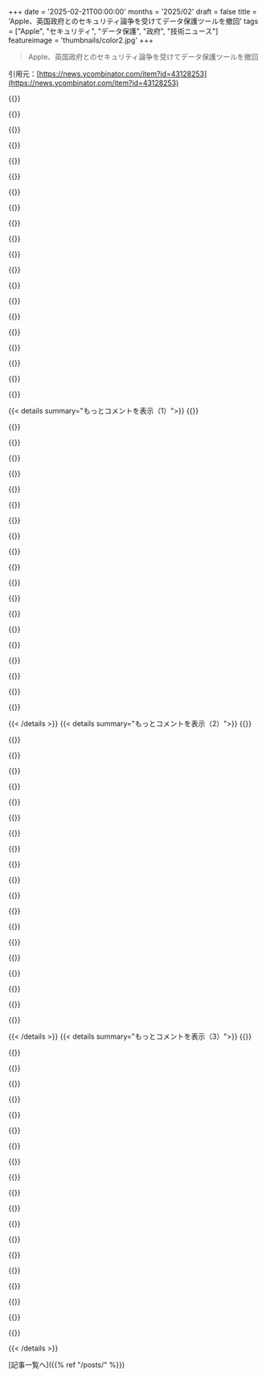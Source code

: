 +++
date = '2025-02-21T00:00:00'
months = '2025/02'
draft = false
title = 'Apple、英国政府とのセキュリティ論争を受けてデータ保護ツールを撤回'
tags = ["Apple", "セキュリティ", "データ保護", "政府", "技術ニュース"]
featureimage = 'thumbnails/color2.jpg'
+++

> Apple、英国政府とのセキュリティ論争を受けてデータ保護ツールを撤回

引用元：[https://news.ycombinator.com/item?id=43128253](https://news.ycombinator.com/item?id=43128253)

{{<matomeQuote body="ほんとだよ、あれは思った以上に問題があった。＞”イギリス政府の要求は、Investigatory Powers Actに基づく技術的能力通知を通じてきた。これによりAppleはバックドアを作成し、イギリスの治安当局が世界中の暗号化されたユーザーデータにアクセスできるようにすることが求められた。”空港でセキュリティがデバイスを調べるシナリオを考えてみて。何といっても、旅行者全員が調べられる可能性があるってことだ。こんなの最大級のバックドアだと思うし、Appleが声を上げている唯一の企業なのが心配。Androidデバイスも常にクラウドバックアップを求めていて、GoogleやMicrosoftも署名してると思うよ。プライバシーとセキュリティーが失われてるって感じがする。" userName="bArray" createdAt="2025-02-21T16:16:20" color="#38d3d3">}}

{{<matomeQuote body="＞”Googleはこれに署名していないと思ってるの？”AndroidのGoogle Driveバックアップには数年前からE2E暗号化オプションがあるみたいだ。もしIPAに従っているなら、Androidに鍵を外部に送信する仕組みを作らなきゃならないよね。それがセキュリティ研究者によって発見されないとは思えない。" userName="marcprux" createdAt="2025-02-21T21:47:49" color="#38d3d3">}}

{{<matomeQuote body="Googleは全ての鍵を持ってると思う。" userName="nomel" createdAt="2025-02-21T22:26:33" color="">}}

{{<matomeQuote body="もし本当にそうなら、E2E暗号化バックアップの主張はただの嘘だし、Appleが”Advanced Data Protection”を実装する前は、Appleも同じようにバックアップを解除する命令を受けていたはずだよ。過去7年間でその証拠があったんじゃないかな。" userName="marcprux" createdAt="2025-02-21T22:44:24" color="">}}

{{<matomeQuote body="E2EEは二種類の鍵でデータを解読できるようにすることが可能だ。ユーザーの鍵と政府の鍵だ。これは良い目的でも悪い目的でも使える。ユーザーはデバイスに鍵を持っておいて、もう一つの鍵を安全に保存するとかできるね。" userName="scripturial" createdAt="2025-02-21T23:21:10" color="">}}

{{<matomeQuote body="＞”政府の鍵とユーザーの鍵があると仮定する。”現在の政治状況や企業倫理の欠如を考えると、正確な情報の保証なんてないんじゃないかな。E2Eサービスを積極的には使わないけど、時々個人的な情報をPDFにして親戚に送ることがある。政府はそれを読める可能性があると思ってるよ。" userName="hilbert42" createdAt="2025-02-22T10:39:16" color="">}}

{{<matomeQuote body="E2EEは意図した受取人のみが平文にアクセスできるものだ。政府にアクセスを渡さないならそれはE2EEじゃない。" userName="barsonme" createdAt="2025-02-22T00:04:30" color="">}}

{{<matomeQuote body="それはGoogleの定義なの？言ってることが難しいけど、Googleにデータを送っている時、Googleは意図された受取人じゃないの？法律に従わなきゃいけないから、ベストを尽くしてると思うよ。" userName="mu53" createdAt="2025-02-22T00:24:58" color="">}}

{{<matomeQuote body="もしGoogleがそのやり方を取ったら、証券詐欺で訴えられるだろうね。" userName="brookst" createdAt="2025-02-22T07:42:37" color="">}}

{{<matomeQuote body="歴史はこの主張を否定してきた。法律執行機関がバックドアを提供している企業は訴えられたことがない。WhatsAppがE2Eを広告しているのも同じで、実際には平文で送信されている事実がある。" userName="1oooqooq" createdAt="2025-02-22T08:23:42" color="#ff5733">}}

{{<matomeQuote body="企業が問題を起こすのは嘘をつくからだよ。Googleがセキュリティの弱点を実装して、顧客や投資家に嘘をついたっていう主張があるんだ。こんなことして暴露された他の企業、そして訴えられなかった企業を見せてみてよ。" userName="brookst" createdAt="2025-02-22T08:47:35" color="">}}

{{<matomeQuote body="＞E2EEの意味は受取人だけが平文にアクセスできることだって？それは違うよ。E2EEはエンドポイントだけが平文を扱うことを意味してる。仲介者は含まれない。でもエンドポイントが誰かやソフトウェアが誰のために動いてるかは何も言わないから。キーエスクローとE2EEは完全に互換性がある。" userName="fc417fc802" createdAt="2025-02-22T02:09:43" color="#ff33a1">}}

{{<matomeQuote body="いや、違う。だからE2EEという用語があるんだ。エスクローエージェントが鍵を持っていて触らないと約束したとしても、それは平文を持っているのと変わらない。エスクローエージェントと彼らが鍵を分け合いたい誰かがチャットグループのメンバーになることが許されるなら、最初のポイントはそのままだよ。" userName="barsonme" createdAt="2025-02-22T04:13:14" color="">}}

{{<matomeQuote body="＞キーエスクローとE2EEは完全に互換性があるって？こんな考えを持ってる人をHNで見るのは驚きだよ。" userName="prophesi" createdAt="2025-02-22T07:59:31" color="">}}

{{<matomeQuote body="あれはキーエスクローの本質そのものだよ。特定の実践に対する自分の意見は、関連する用語の定義とは関係ない。" userName="fc417fc802" createdAt="2025-02-22T08:02:19" color="">}}

{{<matomeQuote body="キーエスクローだと、定義上はエンドツー多エンドの暗号化しか実装できない。" userName="prophesi" createdAt="2025-02-22T17:49:26" color="">}}

{{<matomeQuote body="別の当事者がアクセスできるなら、それはE2E暗号化としてカウントされるの？それは僕にとっては嘘だよ。" userName="echoangle" createdAt="2025-02-21T23:56:31" color="">}}

{{<matomeQuote body="嘘だと呼ぶのは、言葉の意味で議論してるだけだよ。これは実際に弁護士がやること。データのペイロードはE2E暗号化されてると呼べるし、ユーザーに”あなたのメールはエンドツーエンドで暗号化されています”と言うことは簡単だ。鍵サーバーの働きについて話さなくてもね。複数の鍵で解除できる方法を含むシステムは、通常そのことを公表しないんだ。人々はそれを言わない法的な義務があるかもしれない。" userName="dtpro20" createdAt="2025-02-22T01:45:09" color="">}}

{{<matomeQuote body="政府の捜査令状の対象となっているデバイスにターゲットを絞ったファームウェアの更新をプッシュすることが、コードレビューを回避する簡単な方法だ。終端ユーザーを保護する実用的な手段は、これに対して存在しない。PS: いくつかの公共パッケージ配信サービスが、こういった攻撃を可能にするためにセキュリティ機関によって運営されていると強く疑ってるよ。" userName="jiggawatts" createdAt="2025-02-22T00:52:55" color="#38d3d3">}}

{{<matomeQuote body="＞過去7年間にそれに関する証拠は何も存在しなかったのでは？僕は期待できないよ。一番の方法はGoogleの内部告発者だろうけど、内部告発者は非常に稀だ。秘密のバックドアや、政府がGoogleから得たかった私的なデータの証拠はいくらでも隠せるし、国家安全保障の理由で封じ込めることもできる。" userName="autoexec" createdAt="2025-02-22T02:39:21" color="#ff5c5c">}}

{{< details summary="もっとコメントを表示（1）">}}
{{<matomeQuote body="秘密を守るのは難しいよね。Googleには人が多いし、ちょっと信じられないな。" userName="catlifeonmars" createdAt="2025-02-22T05:58:16" color="">}}

{{<matomeQuote body="＞”懸念なのはAppleだけが大きく発言していること。”<br>Appleは中国でもビジネスしてるし、そこが変だと思う。中国での個人情報を守るためにビジネスが危なくならない範囲で発言してるだけじゃないの？Appleはデータ保護のビジネスじゃなくて、マーケティングが上手なだけなんだよね。" userName="tholdem" createdAt="2025-02-21T19:09:47" color="">}}

{{<matomeQuote body="Appleは中国での製造拠点が大きいから影響力があると思う。中国の人にはADPを提供してないだろうし。" userName="dclowd9901" createdAt="2025-02-21T19:42:14" color="">}}

{{<matomeQuote body="＞”Androidデバイスがクラウドバックアップを求める。”<br>そのバックアップは暗号化されてるのかな？暗号化されてなければ、英国のセキュリティ官が必要な書類を提示すればデータにアクセスできちゃうよ。Appleは暗号化キーを持ってない理論的に暗号化されたバックアップへのアクセスを話している。<br>これって今まで聞いた中で最大のバックドアだよね。" userName="nottorp" createdAt="2025-02-21T16:39:08" color="#38d3d3">}}

{{<matomeQuote body="＞”非米国市民のデータも米国内に保管されている限りアクセスできる。”<br>その通り。US中心で議論してると本質が見えなくなるよね。US市民以外のデータも、米国にある限り三文字機関が手に入れるのは簡単だと思う。WhatsAppは世界中で使われてるけど、バックアップをGoogleかAppleに促してる。USの情報機関がターゲットの会話をリアルタイムで把握するのには絶好のターゲットだよ。" userName="mtrovo" createdAt="2025-02-21T17:58:47" color="#785bff">}}

{{<matomeQuote body="国際ユーザーがAdvanced Protectionを有効にしていれば、理論上は三文字機関から保護されてると思う。FISAが関係してくるから、FBIが非米国人のAppleアカウントデータを集めるための命令を出したら、Appleは暗号化されたデータを渡すか、無視することも考えられる。" userName="mox1" createdAt="2025-02-21T18:32:20" color="">}}

{{<matomeQuote body="＞”非米国市民のデータも米国内に保管されている限りアクセスできる。”<br>いや、そんなことはないよ。アクセスには令状が必要だし、企業はそのために全データを復号化するシステムを構築する義務はもってない。例えば、ラスベガスの事件ではAppleはiCloudのセキュリティをバイパスするiOSバージョンを作ることを拒否したから。" userName="burnerthrow008" createdAt="2025-02-21T16:51:39" color="">}}

{{<matomeQuote body="バックアップの暗号化について聞いたんだ。これは暗号化されてないデータのことを言ってるよね。>”ラスベガスの事件を例に。”<br>自分はアメリカにいないし、アメリカに保管されている自分のデータは簡単にアクセスされると思う。ただ、暗号化されている場合は話が違うけど。" userName="nottorp" createdAt="2025-02-21T16:56:36" color="">}}

{{<matomeQuote body="Appleや最近のGoogleは、ユーザーの未暗号化データにアクセスできないシステムを作ってるよね。>”Google Mapsは位置情報データの取り扱いを変えています。”<br>サーバーにアクセスできないデータを渡すことはできないから、英国はこの回避策を国際的に違法にしようとしてる。" userName="GeekyBear" createdAt="2025-02-21T17:28:10" color="#ff5733">}}

{{<matomeQuote body="＞”Appleだけが目立って立ち上がっているのが心配。”<br>MetaもWhatsAppに対して似たようなリクエストがあったら立ち上がるって言ってたけど、あんまり期待できないよね。" userName="IshKebab" createdAt="2025-02-21T17:47:43" color="">}}

{{<matomeQuote body="WAはエンドツーエンドで暗号化されてるから、むりだよね。" userName="AutistiCoder" createdAt="2025-02-21T20:20:15" color="">}}

{{<matomeQuote body="Appleのやり方は評価するけど、ユーザーが自分のE2E暗号キーを提供できるようにするべきだと思う。" userName="grahamj" createdAt="2025-02-21T17:28:07" color="#ff5c5c">}}

{{<matomeQuote body="それが今まさに取り去られた機能なんだよね。" userName="shuckles" createdAt="2025-02-21T17:45:36" color="">}}

{{<matomeQuote body="ちょっと違うよ。キーはデバイスで生成されてSecure Enclaveに保管されるし、’自分のキー’を持ってくるわけじゃないけど、Appleがアクセスできないという主な利点は実現されてるよ。" userName="kbolino" createdAt="2025-02-21T18:49:22" color="">}}

{{<matomeQuote body="自分でキーを持ち込むことの価値がよくわからないな。デバイスが手続きの一部として生成してくれれば十分だと思う。" userName="shuckles" createdAt="2025-02-21T22:58:05" color="">}}

{{<matomeQuote body="マーベルもキャプテン・アメリカとウィンター・ソルジャーでいい感じのことやってたよね。" userName="sameermanek" createdAt="2025-02-21T16:26:30" color="">}}

{{<matomeQuote body="Appleの悪いニュースを必死に良い方向に持っていこうとする人たちを見るのは笑える。Appleが立ち向かってるって？顧客の手からセキュリティを奪ってるだけだ。" userName="Krasnol" createdAt="2025-02-21T18:32:05" color="#785bff">}}

{{<matomeQuote body="政府が機能を削除させたんだよね。何も機能しないトグルスイッチが残るよりはマシじゃない？それともEUから完全に撤退するべき？" userName="yunwal" createdAt="2025-02-21T22:04:47" color="">}}

{{<matomeQuote body="立ち向かうことはUKから完全に撤退することだよね。これはバックドアを作るのと同じくらい悪い。顧客を見捨てることになる。" userName="Krasnol" createdAt="2025-02-21T23:43:15" color="#38d3d3">}}

{{<matomeQuote body="＞”私がもっと心配するのは、Appleが唯一声を上げている企業ということだ。”彼らは立ち向かってない。静かに屈服してるだけで、これはユーザーのプライバシーに関わってることなのに。" userName="troupo" createdAt="2025-02-21T18:49:02" color="">}}


{{< /details >}}
{{< details summary="もっとコメントを表示（2）">}}
{{<matomeQuote body="根本的に言うと、問題は政治家たちの技術的リテラシーの欠如だと思う。何も隠してないなら恐れることもないという思い込みに頼っている。しかし、法律は曖昧に解釈できるように書かれているから、実際、子どもを守ることには役立たない。政府はバックドアが良い者と悪い者を区別できると考えているが、それは幻想で、実際は国際的な敵の標的になるだけだ。" userName="ljm" createdAt="2025-02-21T18:11:10" color="#ff33a1">}}

{{<matomeQuote body="リテラシーの問題じゃない。彼らはコントロールを求めている。それによってリスクが増えても、それは彼らの問題ではない。" userName="smsm42" createdAt="2025-02-21T20:23:35" color="">}}

{{<matomeQuote body="政府は国会議員への監視に制限を設けているから、自分たちには法律が適用されない狙いがある。サイバー攻撃が絡むと、コンピュータが合法か違法かを判断できなくなることを理解していないようだ。" userName="ben_w" createdAt="2025-02-21T21:18:16" color="">}}

{{<matomeQuote body="それは、彼らが法律が自分たちに適用されないことを理解していて、他の人への影響には無関心ということだ。" userName="lozenge" createdAt="2025-02-21T21:49:03" color="">}}

{{<matomeQuote body="彼らはコンピュータを警察と同じように考えている。犯人を追いかけるための能力を求めることで、逆に国際的な敵に利用される危険を生んでいる。" userName="ben_w" createdAt="2025-02-21T22:19:28" color="#45d325">}}

{{<matomeQuote body="彼らは理解している。Signal Foundationの大統領、Meredith Whittakerをはじめ、多くの技術リーダーが明確に伝えている。もし政治家がこれを理解していないなら、意図的な無知だ。" userName="soulofmischief" createdAt="2025-02-22T12:35:01" color="#ff33a1">}}

{{<matomeQuote body="自分も法律が議論されていたときに活動をした経験がある。もし当時、インフェレンシャルギャップの考え方を知っていたら、もう少し効果的に活動できたかもしれない。しかし、法案が彼らを敵の攻撃にさらすことを理解させるのが難しい。" userName="ben_w" createdAt="2025-02-22T13:58:46" color="">}}

{{<matomeQuote body="＞どうやってコンピュータの授業を受けたことがない人に、アクセスメカニズムを追加することが攻撃の難易度を上げると説明できるのか？<br>単純にそれを伝えればいい。専門家の意見を信じるか、信じないかは彼らの選択。彼らは選択肢を持っているはずだが、意図的に選ばない。" userName="soulofmischief" createdAt="2025-02-22T15:31:03" color="#45d325">}}

{{<matomeQuote body="彼らは制御が必要なんじゃない。制御を持ちたいだけだ。なぜなら、彼らは後で本当に圧制的なことをする必要があることを知っているからだ。" userName="cryptonector" createdAt="2025-02-21T21:57:07" color="">}}

{{<matomeQuote body="意見：そのような制御を必要とする政府は、人々の敵であり、廃止されるべきだ。誰もが道徳的、倫理的にそうすることができる。" userName="redeeman" createdAt="2025-02-21T21:33:11" color="#38d3d3">}}

{{<matomeQuote body="終末的な監視は避けられるかもだけど、政府は従来の令状を復活させるためにエンドツーエンド暗号化を終わらせたがってるって意見には反対。不正をしないなら自由のために妥協すべきじゃないと思う。" userName="jbjbjbjb" createdAt="2025-02-21T22:01:34" color="#ff33a1">}}

{{<matomeQuote body="＞従来の令状の効果を取り戻すためにエンドツーエンド暗号化を終わらせるという考えだよね。従来の令状は過去のリアルタイム通信を捕まえられなかった。ただの記録がなかったから。" userName="AnthonyMouse" createdAt="2025-02-21T23:15:54" color="">}}

{{<matomeQuote body="特にUKは父権的な国家で、全政党にわたって権威主義的な支持がある。父のような国家とは何か？まあ、暗号化を壊すのは愚かなアイデアだ。Appleがオプションで売るのも悲しい。" userName="gerdesj" createdAt="2025-02-22T00:16:01" color="">}}

{{<matomeQuote body="何も隠してないなら恐れることはないって言われるけど、今は政府を信じてる人も、将来的にはその政権を信じられなくなるかもしれないってことを理解してほしい。" userName="exe34" createdAt="2025-02-21T18:42:11" color="#ff33a1">}}

{{<matomeQuote body="2015年にUSの大統領がAppleに暗号化のバックドアを埋めさせようとした件を調べるべきじゃない。他にも、Googleがロケーションデータを保護し始めたのは、女性に対する法律上の武器として使われる可能性があったからだ。また大事なポイントね。" userName="GeekyBear" createdAt="2025-02-21T20:22:08" color="#ff5733">}}

{{<matomeQuote body="それはないよ、実際に強要したのはFBIで、独立して運営されるべき機関。議会に行ってもあまりサポートもなかったみたい。また、Obamaもそれを支持したわけじゃない。" userName="jshier" createdAt="2025-02-21T21:36:25" color="">}}

{{<matomeQuote body="FBIは行政部門の一部なのに、トランプ大統領の行動とは関係ないって言うのは違うよね。みんなが言ってることは全然違う。" userName="GeekyBear" createdAt="2025-02-21T22:20:57" color="">}}

{{<matomeQuote body="名誉のシステムは、それを支える人々に名誉があるときにのみ機能するんだよね。道化師が宮殿に入ってきても、宮殿がサーカスになっちゃうだけ。" userName="exe34" createdAt="2025-02-21T22:45:48" color="">}}

{{<matomeQuote body="ガスライティングが逆効果だって、もう学んだと思うけど。Obamaは自分を憲法学者として売り込んできたけど、彼が知らずに四憲法を削る活動を進めるわけがない。" userName="GeekyBear" createdAt="2025-02-21T23:13:16" color="">}}

{{<matomeQuote body="”他の側も同じくらい悪い”って言い訳は多くの人が思ってるようには理由にならないよね。他の側の行動が気に入らないなら、ただ真似するんじゃなくて、もっと良いことをするべきだ。" userName="exe34" createdAt="2025-02-21T23:29:14" color="#45d325">}}


{{< /details >}}
{{< details summary="もっとコメントを表示（3）">}}
{{<matomeQuote body="果たしてそのプロパガンダを本気で信じているのか、それとも無意識に永久戦争の話を繰り返しているのか？" userName="isaacremuant" createdAt="2025-02-21T21:04:53" color="">}}

{{<matomeQuote body="ウクライナが侵略されることで戦争を始めたと主張して、ウクライナから五千億ドルの希少金属を要求し、ゼレンスキーをロシアの傀儡に置き換えようとしている。アメリカが自由の防衛者からただの悪党になったのは驚きだ。" userName="exe34" createdAt="2025-02-21T21:49:18" color="#ff33a1">}}

{{<matomeQuote body="「自由の防衛者」という表現が笑える。アメリカの帝国主義を考えると、現実を受け入れることが難しい。" userName="isaacremuant" createdAt="2025-02-22T10:51:59" color="">}}

{{<matomeQuote body="アメリカの核兵器を何と呼ぶ？それはPax Americanaのことだ。70年間の平和と繁栄は、多くの国にとって終わりを迎えた。今、ロシアは彼らの古き敵に味方を得た。" userName="exe34" createdAt="2025-02-22T14:06:00" color="">}}

{{<matomeQuote body="政治家達が求めているのは、彼らが突破できる部分的なセキュリティ。物理的なセキュリティでは達成可能だが、サイバーセキュリティでは無理だと思う。彼らは部分的なサイバーセキュリティが不可能だと知っているかも。" userName="kmeisthax" createdAt="2025-02-21T18:20:00" color="">}}

{{<matomeQuote body="サイバーセキュリティでは部分的なセキュリティは不可能ではない。悪法に対しては技術的な観点から議論するよりも、原則に反対するべきだ。政府がバックドアキーを使える暗号を構築することも可能だ。" userName="eterm" createdAt="2025-02-22T11:21:00" color="#ff5c5c">}}

{{<matomeQuote body="ウォレスは国家元首でもMPでもない。かつて国防大臣だったが、2023年に辞任した。彼の発言が現政府を代表するわけではない。" userName="scott_w" createdAt="2025-02-21T19:11:38" color="">}}

{{<matomeQuote body="イギリスの国家元首はチャールズ3世だ。イギリスの首相は、他の国の元首と比べて少し特殊だ。" userName="onei" createdAt="2025-02-21T19:40:09" color="">}}

{{<matomeQuote body="あなたの言う通りだが、GPには少しの疑いを持って見ていた。頭が良くないワケじゃないけど、無政治的な国家元首の利点も見られる気がする。ジョンソンの時は、信任が得られなければ首相を辞めさせることもできた。" userName="scott_w" createdAt="2025-02-21T20:16:52" color="">}}

{{<matomeQuote body="だからこそこの”子供を思え”っていうクソを早めに潰すのが重要なんだよね。もちろんネット上のペドは悪いけど、アニメにしか興味ない連中にはあんまり気にならない。実際の虐待は特にイギリスでは金持ちや有名人がやってる。暗号を禁止したってペドを捕まえられない、それはただの煙幕だよ。大事なのは警察の捜査と若い子供たちに自分の体について教えることだ！" userName="mschuster91" createdAt="2025-02-21T20:44:11" color="#ff5733">}}

{{<matomeQuote body="＞本当の虐待は特にイギリスでは金持ちや有名人がやっている”<br>Jimmy Savileは酷い捕食者だった。イギリスの支配階級の無意味な慣習に守られていたが、彼一人じゃない。性的捕食者は富裕層だけでなく全ての階級にいるんだ。Jimmy Savileはもっと深刻で広範な問題の症状に過ぎない。" userName="worik" createdAt="2025-02-21T20:50:25" color="#ff5733">}}

{{<matomeQuote body="何の話してるの？Charles IIIが国家元首で、その前はLiz IIだよ。君の言うことは全くの不正確だ。" userName="GJim" createdAt="2025-02-21T23:13:14" color="">}}

{{<matomeQuote body="＞政治家たちが何も隠すことがないから怖がる必要がないって考えることは技術リテラシーの欠如だ。<br>君の考えはかなり甘すぎる。技術リテラシーがこの主張とどう関係しているか説明してくれ。権力者の意図をぼやけさせているように見える。ERIC SCHMIDTは技術リテラシーに問題があるのか？" userName="yubblegum" createdAt="2025-02-21T19:32:33" color="">}}

{{<matomeQuote body="コメントの内容は明確だと思うけど、技術的な文盲が政治家にバックドアアクセスは自分だけだと思わせる原因になってんだよ。それは間違いだ。" userName="stavros" createdAt="2025-02-21T20:00:09" color="">}}

{{<matomeQuote body="＞特にイギリスは父権主義の国家で全党から権威主義的な支持を受けている。<br>これは指摘が奇妙だな。イギリスはアメリカを含む多くの西洋諸国と比べて特に”父権主義”だということはないよ。" userName="kingkongjaffa" createdAt="2025-02-21T18:24:01" color="">}}

{{<matomeQuote body="アメリカではFacebookの投稿で日常的に逮捕されることはない。" userName="15155" createdAt="2025-02-21T18:32:56" color="">}}

{{<matomeQuote body="Facebookに投稿したことで逮捕されることはない。ただ、投稿の内容によって逮捕されるんだよ。" userName="4ndrewl" createdAt="2025-02-21T19:13:33" color="">}}

{{<matomeQuote body="そうそう、アメリカではそれで逮捕されることはない。" userName="pb7" createdAt="2025-02-21T19:52:26" color="">}}

{{<matomeQuote body="確かに逮捕されることはあるよ。" userName="maccard" createdAt="2025-02-21T20:42:23" color="">}}

{{<matomeQuote body="Appleは国ごとのデータ要請の内訳を公開してるって知ってる人は少ないかもね。最近、UKからの要請が急増してるみたいで、これはCLOUD Actに基づく米英データアクセス協定の実施が関係してるんじゃないかな。これにより、UKの法執行機関や国家安全保障機関の要請がスムーズになったってことだね。" userName="AlanYx" createdAt="2025-02-21T19:06:03" color="#ff33a1">}}


{{< /details >}}


[記事一覧へ]({{% ref "/posts/" %}})

